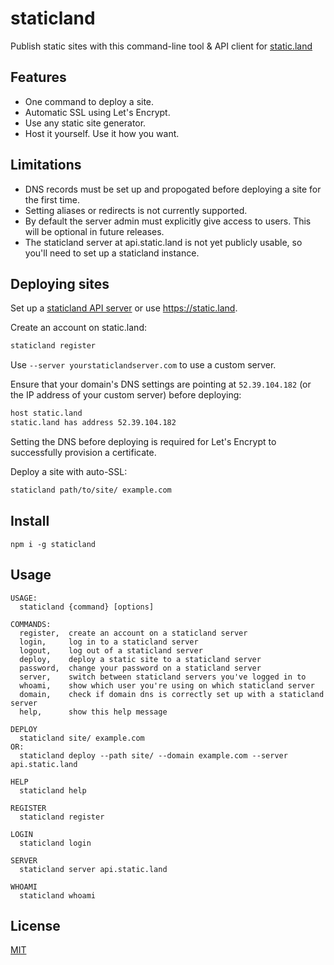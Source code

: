 # staticland

Publish static sites with this command-line tool & API client for [static.land](http://static.land)

## Features
- One command to deploy a site.
- Automatic SSL using Let's Encrypt.
- Use any static site generator.
- Host it yourself. Use it how you want.

## Limitations
- DNS records must be set up and propogated before deploying a site for the first time.
- Setting aliases or redirects is not currently supported.
- By default the server admin must explicitly give access to users. This will be optional in future releases.
- The staticland server at api.static.land is not yet publicly usable, so you'll need to set up a staticland instance.

## Deploying sites
Set up a [staticland API server](https://github.com/staticland/staticland-api) or use https://static.land.

Create an account on static.land:

```sh
staticland register
```

Use `--server yourstaticlandserver.com` to use a custom server.

Ensure that your domain's DNS settings are pointing at `52.39.104.182` (or the IP address of your custom server) before deploying:

```sh
host static.land
static.land has address 52.39.104.182
```

Setting the DNS before deploying is required for Let's Encrypt to successfully provision a certificate.

Deploy a site with auto-SSL:

```sh
staticland path/to/site/ example.com
```

## Install

```
npm i -g staticland
```

## Usage

```
USAGE:
  staticland {command} [options]

COMMANDS:
  register,  create an account on a staticland server
  login,     log in to a staticland server
  logout,    log out of a staticland server
  deploy,    deploy a static site to a staticland server
  password,  change your password on a staticland server
  server,    switch between staticland servers you've logged in to
  whoami,    show which user you're using on which staticland server
  domain,    check if domain dns is correctly set up with a staticland server
  help,      show this help message

DEPLOY
  staticland site/ example.com
OR:
  staticland deploy --path site/ --domain example.com --server api.static.land

HELP
  staticland help

REGISTER
  staticland register

LOGIN
  staticland login

SERVER
  staticland server api.static.land

WHOAMI
  staticland whoami
```

## License
[MIT](LICENSE.md)
